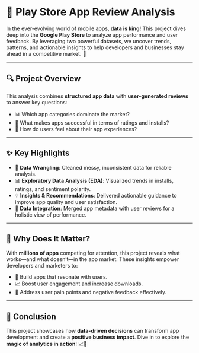 # 📱 Play Store App Review Analysis

In the ever-evolving world of mobile apps, **data is king**! This project dives deep into the **Google Play Store** to analyze app performance and user feedback. By leveraging two powerful datasets, we uncover trends, patterns, and actionable insights to help developers and businesses stay ahead in a competitive market. 🚀

---

## 🔍 Project Overview

This analysis combines **structured app data** with **user-generated reviews** to answer key questions:

- 📊 Which app categories dominate the market?
- 🌟 What makes apps successful in terms of ratings and installs?
- 💬 How do users feel about their app experiences?

---

## ✨ Key Highlights

- 🧹 **Data Wrangling**: Cleaned messy, inconsistent data for reliable analysis.
- 📊 **Exploratory Data Analysis (EDA)**: Visualized trends in installs, ratings, and sentiment polarity.
- 💡 **Insights & Recommendations**: Delivered actionable guidance to improve app quality and user satisfaction.
- 🔗 **Data Integration**: Merged app metadata with user reviews for a holistic view of performance.

---

## 🤔 Why Does It Matter?

With **millions of apps** competing for attention, this project reveals what works—and what doesn’t—in the app market. These insights empower developers and marketers to:

- 🎯 Build apps that resonate with users.
- 📈 Boost user engagement and increase downloads.
- 🔧 Address user pain points and negative feedback effectively.

---

## 🌟 Conclusion

This project showcases how **data-driven decisions** can transform app development and create a **positive business impact**. Dive in to explore the **magic of analytics in action**! 📈🚀

